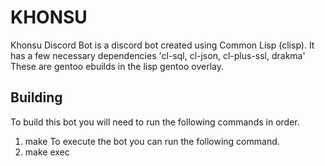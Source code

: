 # KHONSU

Khonsu Discord Bot is a discord bot created using Common Lisp (clisp). It has a few necessary dependencies 'cl-sql, cl-json, cl-plus-ssl, drakma' These are gentoo ebuilds in the lisp gentoo overlay. 

## Building
To build this bot you will need to run the following commands in order.
1. make
To execute the bot you can run the following command.
2. make exec
